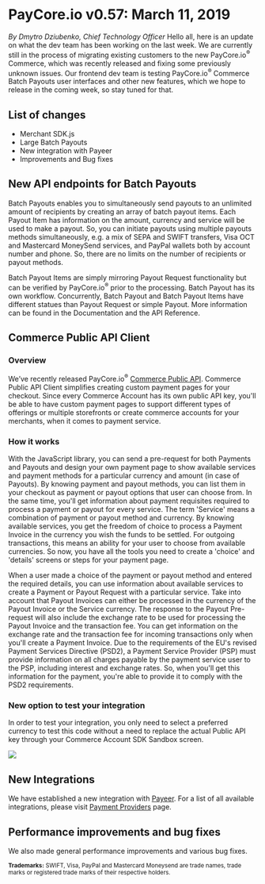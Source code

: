 # **PayCore.io v0.57: March 11, 2019**

*By Dmytro Dziubenko, Chief Technology Officer*
Hello all, here is an update on what the dev team has been working on the last week. We are currently still in the process of migrating existing customers to the new  PayCore.io<sup>®</sup> Commerce, which was recently released and fixing some previously unknown issues. Our frontend dev team is testing PayCore.io<sup>®</sup> Commerce Batch Payouts user interfaces and other new features, which we hope to release in the coming week, so stay tuned for that.

## List of changes

-   Merchant SDK.js
-   Large Batch Payouts
-   New integration with Payeer
-   Improvements and Bug fixes

## New API endpoints for Batch Payouts

Batch Payouts enables you to simultaneously send payouts to an unlimited amount of recipients by creating an array of batch payout items. Each Payout Item has information on the amount, currency and service will be used to make a payout. So, you can initiate payouts using multiple payouts methods simultaneously, e.g. a mix of SEPA and SWIFT transfers, Visa OCT and Mastercard MoneySend services, and PayPal wallets both by account number and phone. So, there are no limits on the number of recipients or payout methods.

Batch Payout Items are simply mirroring Payout Request functionality but can be verified by  PayCore.io<sup>®</sup> prior to the processing. Batch Payout has its own workflow. Concurrently, Batch Payout and Batch Payout Items have different statues than Payout Request or simple Payout. More information can be found in the Documentation and the API Reference.

## Commerce Public API Client

### Overview

We’ve recently released  PayCore.io<sup>®</sup>  [Commerce Public API](https://swagger.paycore.io/commerce-public/). Commerce Public API Client simplifies creating custom payment pages for your checkout. Since every Commerce Account has its own public API key, you'll be able to have custom payment pages to support different types of offerings or multiple storefronts or create commerce accounts for your merchants, when it comes to payment service.

### How it works

With the JavaScript library, you can send a pre-request for both Payments and Payouts and design your own payment page to show available services and payment methods for a particular currency and amount (in case of Payouts). By knowing payment and payout methods, you can list them in your checkout as payment or payout options that user can choose from. In the same time, you'll get information about payment requisites required to process a payment or payout for every service. The term 'Service' means a combination of payment or payout method and currency. By knowing available services, you get the freedom of choice to process a Payment Invoice in the currency you wish the funds to be settled. For outgoing transactions, this means an ability for your user to choose from available currencies. So now, you have all the tools you need to create a 'choice' and 'details' screens or steps for your payment page.

When a user made a choice of the payment or payout method and entered the required details, you can use information about available services to create a Payment or Payout Request with a particular service. Take into account that Payout Invoices can either be processed in the currency of the Payout Invoice or the Service currency. The response to the Payout Pre-request will also include the exchange rate to be used for processing the Payout Invoice and the transaction fee. You can get information on the exchange rate and the transaction fee for incoming transactions only when you'll create a Payment Invoice. Due to the requirements of the EU's revised Payment Services Directive (PSD2), a Payment Service Provider (PSP) must provide information on all charges payable by the payment service user to the PSP, including interest and exchange rates. So, when you'll get this information for the payment, you're able to provide it to comply with the PSD2 requirements.

### New option to test your integration

In order to test your integration, you only need to select a preferred currency to test this code without a need to replace the actual Public API key through your Commerce Account SDK Sandbox screen.

![](https://confluence.paymaxi.com/download/attachments/26709223/image2019-3-13_13-15-59.png?version=1&modificationDate=1552482961000&api=v2)

## New Integrations

We have established a new integration with  [Payeer](https://payeer.com/en/). For a list of all available integrations, please visit [Payment Providers](https://dashboard.paycore.io/connect-directory/payment-providers) page.

## Performance improvements and bug fixes

We also made general performance improvements and various bug fixes.

<small><b>Trademarks:</b> SWIFT, Visa, PayPal  and Mastercard Moneysend are trade names, trade marks or registered trade marks of their respective holders.</small>
